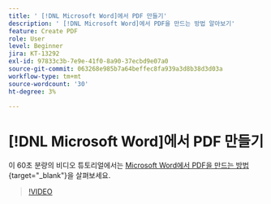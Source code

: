 ```yaml
---
title: ' [!DNL Microsoft Word]에서 PDF 만들기'
description: ' [!DNL Microsoft Word]에서 PDF을 만드는 방법 알아보기'
feature: Create PDF
role: User
level: Beginner
jira: KT-13292
exl-id: 97833c3b-7e9e-41f0-8a90-37ecbd9e07a0
source-git-commit: 063268e985b7a64beffec8fa939a3d8b38d3d03a
workflow-type: tm+mt
source-wordcount: '30'
ht-degree: 3%

---
```


# [!DNL Microsoft Word]에서 PDF 만들기

이 60초 분량의 비디오 튜토리얼에서는 [Microsoft Word에서 PDF을 만드는 방법](https://www.adobe.com/kr/acrobat/online/word-to-pdf.html){target="_blank"}을 살펴보세요.

>[!VIDEO](https://video.tv.adobe.com/v/3437085?quality=12&learn=on&hidetitle=true&captions=kor)
